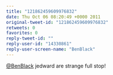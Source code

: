 ```yaml
---
title: "121862459609976832"
date: Thu Oct 06 08:20:49 +0000 2011
original-tweet-id: "121862459609976832"
retweets: 0
favorites: 0
reply-tweet-id: ""
reply-user-id: "14330861"
reply-user-screen-name: "BenBlack"
---
```

<a href="https://twitter.com/BenBlack">@BenBlack</a> jedward are strange full stop!
